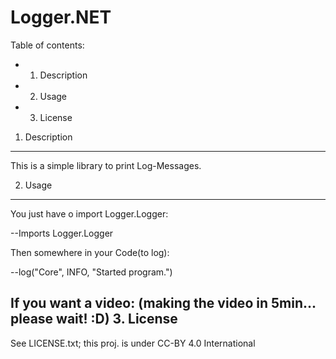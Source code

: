 Logger.NET
==========

Table of contents:
  - 1. Description
  - 2. Usage
  - 3. License

1. Description
---------------
This is a simple library to print Log-Messages.

2. Usage
--------
You just have o import Logger.Logger:

--Imports Logger.Logger

Then somewhere in your Code(to log):

--log("Core", INFO, "Started program.")


If you want a video: (making the video in 5min... please wait! :D)
3. License
----------
See LICENSE.txt; this proj. is under CC-BY 4.0 International
